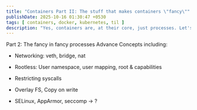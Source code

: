 ```yaml
---
title: "Containers Part II: The stuff that makes containers \"fancy\""
publishDate: 2025-10-16 01:30:47 +0530
tags: [ containers, docker, kubernetes, til ]
description: "Yes, containers are, at their core, just processes. Let's dig into Linux primitives that make it possible"
---
```



Part 2: The fancy in fancy processes
Advance Concepts including:

* Networking: veth, bridge, nat



* Rootless: User namespace, user mapping, root & capabilities
* Restricting syscalls
* Overlay FS, Copy on write
* SELinux, AppArmor, seccomp -> ?
